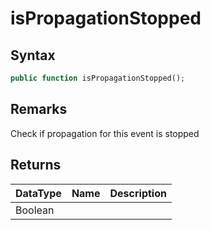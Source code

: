 # isPropagationStopped
## Syntax

```php
public function isPropagationStopped();
```

## Remarks

Check if propagation for this event is stopped

## Returns

| DataType | Name | Description |
| --- | --- | --- |
| Boolean | | |
